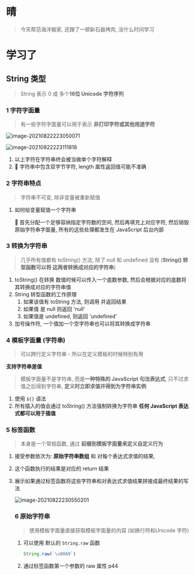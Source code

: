 # 晴

> 今天帮范海洋搬家, 还蹭了一顿新石器烤肉, 没什么时间学习

# 学习了 

## String 类型

>  String 表示 0 或 多个**16位 Unicode 字符序列**

### 1 字符字面量

> 有一些字符字面量可以用于表示 **非打印字符或其他用途字符**

![image-20210822223050071](https://raw.githubusercontent.com/mannixchan/Pics/master/img/image-20210822223050071.png)

![image-20210822223111818](https://raw.githubusercontent.com/mannixchan/Pics/master/img/image-20210822223111818.png)



1. 以上字符在字符串终会被当做单个字符解释
2. :speech_balloon: 字符串中包含双字节字符, length 属性返回值可能不准确



### 2 字符串特点

> 字符串不可变, 除非变量被重新赋值

1. 如何给变量赋值一个字符串

   :speech_balloon: 首先分配一个足够容纳指定字符数的空间, 然后再填充上对应字符, 然后销毁原始字符串字面量, 所有的这些处理都发生在 JavaScript 后台内部

### 3 转换为字符串

> 几乎所有值都有 toString() 方法, 除了 null 和 undefined 没有 (**String() 转型函数可以将 这两者转换成对应的字符串**)

1. toString() 在转换 数值时候可以传入一个底数参数,  然后会根据对应的底数将其转换成对应的字符串值
2. String 转型函数的工作原理
   1. 如果该值有 toString 方法, 则调用 并返回结果
   2. 如果值 是 null 则返回 'null'
   3. 如果值是 undefined, 则返回 'undefined'
3. 加号操作符, 一个值加一个空字符串也可以将其转换成字符串



### 4 模板字面量 (字符串)

> 可以跨行定义字符串 - 所以在定义模板的时候特别有用



**支持字符串差值**

> 模板字面量不是字符串, 而是**一种特殊的 JavaScript 句法表达式**, 只不过求值之后得到字符串,  **定义时立即求值并得到为字符串实例**

1. 使用 `${}` 语法
2. 所有插入的值会通过 toString() 方法强制转换为字符串 **任何 JavaScript 表达式都可以用于插值**



### 5 标签函数

> 本身是一个常规函数, 通过 **前缀到模板字面量来定义自定义行为**

1. 接受参数依次为: **原始字符串数组** 和 对每个表达式求值的结果, 

2. 这个函数执行的结果是对应的 return 结果

3. 展示如果通过标签函数将这些字符串和对表达式求值结果拼接成最终结果的写法

   ![image-20210822230550201](https://raw.githubusercontent.com/mannixchan/Pics/master/img/image-20210822230550201.png)

   

   ### 6 原始字符串

   > 使用模板字面量直接获取模板字面量的内容 (如换行符和Unicode 字符)

   1. 可以使用 默认的 `String.raw` 函数

      ```js
      String.raw(`\u00A9`)
      ```

   2. 通过标签函数第一个参数的 raw 属性 p44

      

      

   



